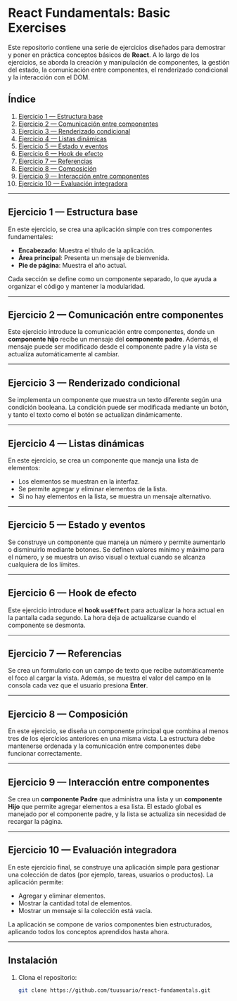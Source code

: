 # React Fundamentals: Basic Exercises

Este repositorio contiene una serie de ejercicios diseñados para demostrar y poner en práctica conceptos básicos de **React**. A lo largo de los ejercicios, se aborda la creación y manipulación de componentes, la gestión del estado, la comunicación entre componentes, el renderizado condicional y la interacción con el DOM.

## Índice

1. [Ejercicio 1 — Estructura base](#ejercicio-1-estructura-base)
2. [Ejercicio 2 — Comunicación entre componentes](#ejercicio-2-comunicación-entre-componentes)
3. [Ejercicio 3 — Renderizado condicional](#ejercicio-3-renderizado-condicional)
4. [Ejercicio 4 — Listas dinámicas](#ejercicio-4-listas-dinámicas)
5. [Ejercicio 5 — Estado y eventos](#ejercicio-5-estado-y-eventos)
6. [Ejercicio 6 — Hook de efecto](#ejercicio-6-hook-de-efecto)
7. [Ejercicio 7 — Referencias](#ejercicio-7-referencias)
8. [Ejercicio 8 — Composición](#ejercicio-8-composición)
9. [Ejercicio 9 — Interacción entre componentes](#ejercicio-9-interacción-entre-componentes)
10. [Ejercicio 10 — Evaluación integradora](#ejercicio-10-evaluación-integradora)

---

## Ejercicio 1 — Estructura base

En este ejercicio, se crea una aplicación simple con tres componentes fundamentales:

- **Encabezado**: Muestra el título de la aplicación.
- **Área principal**: Presenta un mensaje de bienvenida.
- **Pie de página**: Muestra el año actual.

Cada sección se define como un componente separado, lo que ayuda a organizar el código y mantener la modularidad.

---

## Ejercicio 2 — Comunicación entre componentes

Este ejercicio introduce la comunicación entre componentes, donde un **componente hijo** recibe un mensaje del **componente padre**. Además, el mensaje puede ser modificado desde el componente padre y la vista se actualiza automáticamente al cambiar.

---

## Ejercicio 3 — Renderizado condicional

Se implementa un componente que muestra un texto diferente según una condición booleana. La condición puede ser modificada mediante un botón, y tanto el texto como el botón se actualizan dinámicamente.

---

## Ejercicio 4 — Listas dinámicas

En este ejercicio, se crea un componente que maneja una lista de elementos:

- Los elementos se muestran en la interfaz.
- Se permite agregar y eliminar elementos de la lista.
- Si no hay elementos en la lista, se muestra un mensaje alternativo.

---

## Ejercicio 5 — Estado y eventos

Se construye un componente que maneja un número y permite aumentarlo o disminuirlo mediante botones. Se definen valores mínimo y máximo para el número, y se muestra un aviso visual o textual cuando se alcanza cualquiera de los límites.

---

## Ejercicio 6 — Hook de efecto

Este ejercicio introduce el **hook `useEffect`** para actualizar la hora actual en la pantalla cada segundo. La hora deja de actualizarse cuando el componente se desmonta.

---

## Ejercicio 7 — Referencias

Se crea un formulario con un campo de texto que recibe automáticamente el foco al cargar la vista. Además, se muestra el valor del campo en la consola cada vez que el usuario presiona **Enter**.

---

## Ejercicio 8 — Composición

En este ejercicio, se diseña un componente principal que combina al menos tres de los ejercicios anteriores en una misma vista. La estructura debe mantenerse ordenada y la comunicación entre componentes debe funcionar correctamente.

---

## Ejercicio 9 — Interacción entre componentes

Se crea un **componente Padre** que administra una lista y un **componente Hijo** que permite agregar elementos a esa lista. El estado global es manejado por el componente padre, y la lista se actualiza sin necesidad de recargar la página.

---

## Ejercicio 10 — Evaluación integradora

En este ejercicio final, se construye una aplicación simple para gestionar una colección de datos (por ejemplo, tareas, usuarios o productos). La aplicación permite:

- Agregar y eliminar elementos.
- Mostrar la cantidad total de elementos.
- Mostrar un mensaje si la colección está vacía.

La aplicación se compone de varios componentes bien estructurados, aplicando todos los conceptos aprendidos hasta ahora.

---

## Instalación

1. Clona el repositorio:
   ```bash
   git clone https://github.com/tuusuario/react-fundamentals.git
   ```
